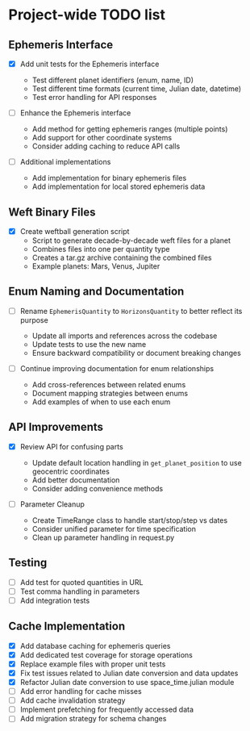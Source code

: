 # Project-wide TODO list

## Ephemeris Interface

- [X] Add unit tests for the Ephemeris interface
  - Test different planet identifiers (enum, name, ID)
  - Test different time formats (current time, Julian date, datetime)
  - Test error handling for API responses

- [ ] Enhance the Ephemeris interface
  - Add method for getting ephemeris ranges (multiple points)
  - Add support for other coordinate systems
  - Consider adding caching to reduce API calls

- [ ] Additional implementations
  - Add implementation for binary ephemeris files
  - Add implementation for local stored ephemeris data

## Weft Binary Files

- [X] Create weftball generation script
  - Script to generate decade-by-decade weft files for a planet
  - Combines files into one per quantity type
  - Creates a tar.gz archive containing the combined files
  - Example planets: Mars, Venus, Jupiter

## Enum Naming and Documentation

- [ ] Rename `EphemerisQuantity` to `HorizonsQuantity` to better reflect its purpose
  - Update all imports and references across the codebase
  - Update tests to use the new name
  - Ensure backward compatibility or document breaking changes

- [ ] Continue improving documentation for enum relationships
  - Add cross-references between related enums
  - Document mapping strategies between enums
  - Add examples of when to use each enum

## API Improvements

- [X] Review API for confusing parts
  - Update default location handling in `get_planet_position` to use geocentric coordinates
  - Add better documentation
  - Consider adding convenience methods

- [ ] Parameter Cleanup
  - Create TimeRange class to handle start/stop/step vs dates
  - Consider unified parameter for time specification
  - Clean up parameter handling in request.py

## Testing

- [ ] Add test for quoted quantities in URL
- [ ] Test comma handling in parameters
- [ ] Add integration tests

## Cache Implementation

- [X] Add database caching for ephemeris queries
- [X] Add dedicated test coverage for storage operations 
- [X] Replace example files with proper unit tests
- [X] Fix test issues related to Julian date conversion and data updates
- [X] Refactor Julian date conversion to use space_time.julian module
- [ ] Add error handling for cache misses
- [ ] Add cache invalidation strategy
- [ ] Implement prefetching for frequently accessed data
- [ ] Add migration strategy for schema changes
